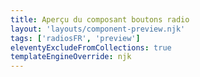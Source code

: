 ```yaml
---
title: Aperçu du composant boutons radio
layout: 'layouts/component-preview.njk'
tags: ['radiosFR', 'preview']
eleventyExcludeFromCollections: true
templateEngineOverride: njk
---
```


<gcds-radios
  name="radio"
  legend="Légende"
  hint="Texte explicatif/Exemple de message."
  options='[{"id":"form-radio-1","label":"Libellé 1","hint":"Ceci est une description ou un exemple à titre de clarification.", "value": "radio1"},{"id":"form-radio-2","label":"Libellé 2","hint":"Ceci est une description ou un exemple à titre de clarification.", "value": "radio2"}]'>
</gcds-radios>

